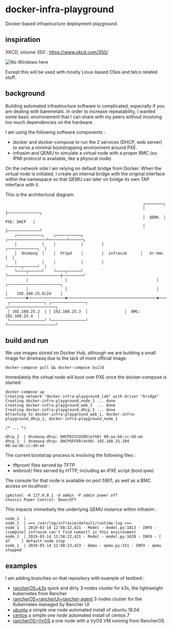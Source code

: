 # docker-infra-playground
Docker-based infrastructure deployment playground. 


## inspiration 

XKCD, volume 350 : https://www.xkcd.com/350/

![No Windows here](https://imgs.xkcd.com/comics/network.png)

Except this will be used with mostly Linux-based OSes and telco related stuff.

## background

Building automated infrastructure software is complicated, especially if you are dealing with baremetals. In order to increase repeatability, I wanted some basic environement that I can share with my peers without involving too much dependencies on the hardware.

I am using the following software components :
 * docker and docker-compose to run the 2 services (DHCP, web server) to serve a minimal bootstrapping environment around PXE. 
 * infrasim and QEMU to simulate a virtual node with a proper BMC (so IPMI protocol is available, like a physical node)

On the network side I am relying on default bridge from Docker. When the virtual node is initiated, I create an internal bridge with the original interface within the namespace so that QEMU can later on bridge its own TAP interface with it. 

This is the architectural diagram:
```
                                                            ┌────────┐                                           
                                                            │        ├──────────────┐                            
                                                            │  QEMU  │  PXE: DHCP   │                            
                                                            │        ├──────────────┘                            
    ┌───────────┐    ┌───────────┐        ┌─────────────────┴────────┴──────┐                                    
    │           │    │           │        │                ┌─────────────┐  │                                    
    │  dnsmasq  │    │  httpd    │        │  infrasim      │   br-bmc    │  │                                    
    │           │    │           │        │                └──────┬──────┘  │                                    
    └────┬──────┘    └────┬──────┘        └───────────────────────┼─────────┘                                    
         │                │                                       │                  ┌───────────────────────┐   
         │                │                                       │                  │    192.168.25.0/24    │   
─────────▼────────────────▼───────────────────────────────────────▼──────────────────┴───────────────────────┴──▶
 ┌───────────────┐ ┌───────────────┐                ┌─────────────────────┐                                      
 │ 192.168.25.2  │ │ 192.168.25.3  │                │  BMC: 192.168.25.4  │                                      
 └───────────────┘ └───────────────┘                └─────────────────────┘                                      
```

## build and run

We use images stored on Docker Hub, although we are building a small image for dnsmasq due to the lack of more official image:
```
docker-compose pull && docker-compose build
```

Immediately the virtual node will boot over PXE once the docker-compose is started: 
```
docker-compose up
Creating network "docker-infra-playground_lab" with driver "bridge"
Creating docker-infra-playground_node_1 ... done
Creating docker-infra-playground_web_1  ... done
Creating docker-infra-playground_dhcp_1 ... done
Attaching to docker-infra-playground_web_1, docker-infra-playground_dhcp_1, docker-infra-playground_node_1

/* ... */ 

dhcp_1  | dnsmasq-dhcp: DHCPDISCOVER(eth0) 00:aa:bb:cc:dd:ee
dhcp_1  | dnsmasq-dhcp: DHCPOFFER(eth0) 192.168.25.104 00:aa:bb:cc:dd:ee
```

The current bootstrap process is involving the following files : 
 * tftproot/ files served by TFTP
 * webroot/ files served by HTTP, including an iPXE script (boot.ipxe)

The console for that node is available on port 5901, as well as a BMC access on localhost : 

```
ipmitool -H 127.0.0.1 -U admin -P admin power off
Chassis Power Control: Down/Off
```

This impacts immediatly the underlying QEMU instance within infrasim : 
```
node_1  |
node_1  | ==> /var/log/infrasim/default/runtime.log <==
node_1  | 2019-03-14 12:58:22,421 - Model - model.py:1813 - INFO - [compute] infrasim can't find numactl in this environment
node_1  | 2019-03-14 12:58:22,421 - Model - model.py:1620 - INFO - [ 47     ] default-node stop
node_1  | 2019-03-14 12:58:23,423 - Qemu - qemu.py:151 - INFO - qemu stopped
```

## examples

I am adding branches on that repository with example of testbed :
 * [rancherOS+k3s](https://github.com/ravens/docker-infra-playground/tree/rancheros) quick and dirty 3 nodes cluster for k3s, the lightweight kubernetes from Rancher
 * [rancherOS+rancherUI+rancher-agent](https://github.com/ravens/docker-infra-playground/tree/rancheros-rancher) 3 nodes cluster for the Kubernetes managed by Rancher UI
 * [ubuntu](https://github.com/ravens/docker-infra-playground/tree/ubuntu) a simple one node automated install of ubuntu 18.04
 * [centos](https://github.com/ravens/docker-infra-playground/tree/centos) a simple one node automated install of centos 7
 * [rancherOS+VyOS](https://github.com/ravens/docker-infra-playground/tree/rancheros-vcpe) a one node with a VyOS VM running from RancherOS
